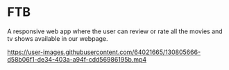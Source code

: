 # FTB
A responsive web app where the user can review or rate all the movies and tv shows available in our webpage.


https://user-images.githubusercontent.com/64021665/130805666-d58b06f1-de34-403a-a94f-cdd56986195b.mp4

